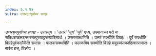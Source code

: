 ```yaml
---
index: 5.4.98
sutra: उत्तरमृगपूर्वाच्च सक्थ्नः

---
```

_उत्तरमृगपूर्वाच्च सक्थ्नः_ - उत्तरमृग । 'उत्तर' 'मृग' 'पूर्व' एभ्य, उपमानाच्च परो यः सक्थिशब्दत्तदन्तास्तत्पुरुषाट्टच्स्यादित्यर्थः । उत्तरसक्थमिति । उत्तरं सक्थीति विग्रहः । पूर्वं सक्थीति विग्रहेपूर्वकालैके॑ति समासः । फलकसक्थमिति । फलकमिव सक्थीति विग्रहे मयूरव्यंसकादित्वात्समासः । सर्वत्र टच्, टिलोपः ।